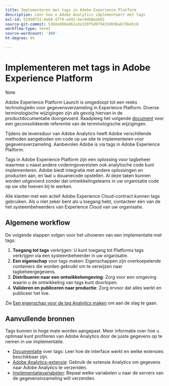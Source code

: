 ```yaml
---
title: Implementeren met tags in Adobe Experience Platform
description: Leer hoe u Adobe Analytics implementeert met tags
exl-id: 52990731-8a68-4779-ad42-6ec94b0aabd1
source-git-commit: 5368e808a862a3e320f5d079433db96ab79b45c8
workflow-type: tm+mt
source-wordcount: '360'
ht-degree: 0%

---
```


# Implementeren met tags in Adobe Experience Platform

>[!NOTE]
>Adobe Experience Platform Launch is omgedoopt tot een reeks technologieën voor gegevensverzameling in Experience Platform. Diverse terminologische wijzigingen zijn als gevolg hiervan in de productdocumentatie doorgevoerd. Raadpleeg het volgende [document](https://experienceleague.adobe.com/docs/experience-platform/tags/term-updates.html?lang=en) voor een geconsolideerde referentie van de terminologische wijzigingen.

Tijdens de levensduur van Adobe Analytics heeft Adobe verschillende methoden aangeboden om code op uw site te implementeren voor gegevensverzameling. Aanbevolen Adobe is via tags in Adobe Experience Platform.

Tags in Adobe Experience Platform zijn een oplossing voor tagbeheer waarmee u naast andere coderingsvereisten ook analytische code kunt implementeren. Adobe biedt integratie met andere oplossingen en producten aan, en laat u douanecode opstellen. Al deze taken kunnen worden uitgevoerd zonder dat ontwikkelingsteams in uw organisatie code op uw site hoeven bij te werken.

Alle klanten met een actief Adobe Experience Cloud-contract kunnen tags gebruiken. Als u niet zeker bent als u toegang hebt, contacteer één van de het systeembeheerders van Experience Cloud van uw organisatie.

## Algemene workflow

De volgende stappen volgen voor het uitvoeren van een implementatie met tags:

1. **Toegang tot tags** verkrijgen: U kunt toegang tot Platforms tags verkrijgen via een systeembeheerder in uw organisatie.
2. **Een eigenschap** voor tags maken: Eigenschappen zijn overkoepelende containers die worden gebruikt om te verwijzen naar tagbeheergegevens.
3. **Distribueren naar een ontwikkelomgeving**: Zorg voor een omgeving waarin u de ontwikkeling van tags kunt doorlopen.
4. **Valideren en publiceren naar productie**: Zorg ervoor dat alles werkt en publiceer het live.

Zie [Een eigenschap voor de tag Analytics maken](create-analytics-property.md) om aan de slag te gaan.

## Aanvullende bronnen

Tags kunnen in hoge mate worden aangepast. Meer informatie over hoe u optimaal kunt profiteren van Adobe Analytics door de juiste gegevens op te nemen in uw implementatie.

* [Documentatie](https://experienceleague.adobe.com/docs/experience-platform/tags/home.html?lang=en#) over tags: Leer hoe de interface werkt en welke extensies beschikbaar zijn.
* [Adobe Analytics-extensie](https://experienceleague.adobe.com/docs/experience-platform/tags/extensions/adobe/analytics/overview.html?lang=en): Gebruik de extensie Analytics om gegevens naar Adobe Analytics te verzenden.
* [Implementatievariabelen](../vars/overview.md): Bepaal welke variabelen u naar de servers van de gegevensinzameling wilt verzenden.
